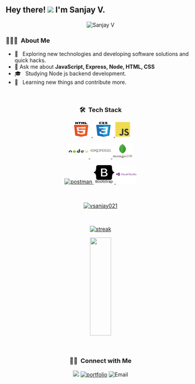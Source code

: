 <h2> Hey there! <img src="https://raw.githubusercontent.com/MartinHeinz/MartinHeinz/master/wave.gif" width="30px"> I'm Sanjay V.</h2>
<p align="center">
<img align="center" src="https://www.careerguide.com/career/wp-content/uploads/2020/03/giphy-7.gif" width="100%" alt="Sanjay V"  height="250px" />
 </p>
<h3> 👨🏻‍💻 &nbsp;About Me </h3>

- 🤔 &nbsp; Exploring new technologies and developing software solutions and quick hacks.
- 💬 Ask me about **JavaScript, Express, Node, HTML, CSS**
- 🎓 &nbsp; Studying Node js backend development.
- 🌱 &nbsp; Learning new things and contribute more.
 <br/>
 
<h3 align="center">🛠 &nbsp;Tech Stack</h3>
<p align="center">
   <a href="https://www.w3.org/html/" target="_blank"> <img src="https://raw.githubusercontent.com/devicons/devicon/master/icons/html5/html5-original-wordmark.svg" alt="html5" width="55" height="40"/> </a>
  <a href="https://www.w3schools.com/css/" target="_blank"> <img src="https://raw.githubusercontent.com/devicons/devicon/master/icons/css3/css3-original-wordmark.svg" alt="css3" width="55" height="40"/> </a>
  <a href="https://developer.mozilla.org/en-US/docs/Web/JavaScript" target="_blank"> <img src="https://raw.githubusercontent.com/devicons/devicon/master/icons/javascript/javascript-original.svg" alt="javascript" width="40" height="40"/> </a> 
  </p>
 <p align="center">
  <a href="https://nodejs.org" target="_blank"> <img src="https://raw.githubusercontent.com/devicons/devicon/master/icons/nodejs/nodejs-original-wordmark.svg" alt="nodejs" width="55" height="40"/> </a> 
 <a href="https://expressjs.com" target="_blank"> <img src="https://raw.githubusercontent.com/devicons/devicon/master/icons/express/express-original-wordmark.svg" alt="expressjs" width="55" height="40"/> </a> 
  <a href="https://www.mongodb.com/" target="_blank"> <img src="https://raw.githubusercontent.com/devicons/devicon/master/icons/mongodb/mongodb-original-wordmark.svg" alt="mongodb" width="55" height="40"/> </a> 
   </p>
     <p align="center">
 <a href="https://postman.com" target="_blank"> <img src="https://www.vectorlogo.zone/logos/getpostman/getpostman-icon.svg" alt="postman" width="55" height="50"/> </a> 
 <a href="https://getbootstrap.com" target="_blank"> <img src="https://raw.githubusercontent.com/devicons/devicon/master/icons/bootstrap/bootstrap-plain-wordmark.svg" alt="bootstrap" width="55" height="50"/> </a>
  <a href="https://getbootstrap.com" target="_blank"> <img src="https://raw.githubusercontent.com/devicons/devicon/master/icons/visualstudio/visualstudio-plain-wordmark.svg" alt="bootstrap" width="55" height="50"/> </a>
 </p>

 
<br/>

<p align="center">
   <a href="https://github.com/Vsanjay021/github-readme-stats"><img align="center" src="https://github-readme-stats.vercel.app/api?username=vsanjay021&show_icons=true&locale=en" alt="vsanjay021" /></a>
</p>

<br/>
 <p align="center">
   <a href="https://github.com/Vsanjay021/github-readme-streak-stats">
        <img title=":fire: Get streak stats for your profile at git.io/streak-stats" alt="streak" src="https://github-readme-streak-stats.herokuapp.com/?user=Vsanjay021&theme=black-ice&hide_border=true&stroke=0000&background=060A0CD0"/>
    </a>
    </p>
<p align="center">
    <img src="https://github-readme-stats.vercel.app/api/top-langs/?username=vsanjay021&theme=react&hide_border=true&bg_color=0D1117" height="260px" width="33.25%"/>
    </p>
<br/>
<p align="center" width="100%" margin="auto">
<h3 align="center"> 🤝🏻 &nbsp;Connect with Me </h3>
<p align="center">
<a href="https://www.linkedin.com/in/sanjay-v-36aa761b1/"><img src="https://img.shields.io/badge/LinkedIn-Sanjay%20V-blue?style=flat-square&logo=linkedin"></a>
<a href="https://vsanjay021.github.io/" target="_blank"><img alt="portfolio" src="https://img.shields.io/badge/Portfolio-blue?style=flat-square&logo=Portfolio"></a>
 <img alt="Email" src="https://img.shields.io/badge/Email-vsanjay8722@gmail.com-blue?style=flat-square&logo=gmail">
</p>
</p>
